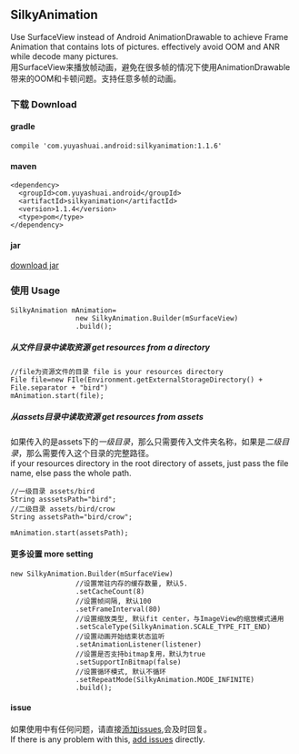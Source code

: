 ## SilkyAnimation
Use SurfaceView instead of Android AnimationDrawable to achieve Frame Animation that contains lots of pictures.
effectively avoid OOM and ANR while decode many pictures.  
用SurfaceView来播放帧动画，避免在很多帧的情况下使用AnimationDrawable带来的OOM和卡顿问题。支持任意多帧的动画。
### 下载 Download
#### gradle   
`compile 'com.yuyashuai.android:silkyanimation:1.1.6'`  
#### maven  
```
<dependency>
  <groupId>com.yuyashuai.android</groupId>
  <artifactId>silkyanimation</artifactId>
  <version>1.1.4</version>
  <type>pom</type>
</dependency>
```
#### jar
[download jar](http://jcenter.bintray.com/com/yuyashuai/android/silkyanimation/1.1.6/silkyanimation-1.1.6-sources.jar)
### 使用 Usage

```
SilkyAnimation mAnimation=
                new SilkyAnimation.Builder(mSurfaceView)
                .build();
```
##### 从文件目录中读取资源 get resources from a directory
```
//file为资源文件的目录 file is your resources directory
File file=new FIle(Environment.getExternalStorageDirectory() + File.separator + "bird")
mAnimation.start(file);

```
##### 从assets目录中读取资源 get resources from assets
如果传入的是assets下的*一级目录*，那么只需要传入文件夹名称，如果是*二级目录*，那么需要传入这个目录的完整路径。  
if your resources directory in the root directory of assets, just pass the file name, else pass the whole path. 

```
//一级目录 assets/bird
String asssetsPath="bird";
//二级目录 assets/bird/crow
String assetsPath="bird/crow";

mAnimation.start(assetsPath);

```
#### 更多设置 more setting
```                
new SilkyAnimation.Builder(mSurfaceView)
                //设置常驻内存的缓存数量, 默认5. 
                .setCacheCount(8)
                //设置帧间隔, 默认100
                .setFrameInterval(80)
                //设置缩放类型, 默认fit center，与ImageView的缩放模式通用
                .setScaleType(SilkyAnimation.SCALE_TYPE_FIT_END)
                //设置动画开始结束状态监听
                .setAnimationListener(listener)
                //设置是否支持bitmap复用，默认为true
                .setSupportInBitmap(false)
                //设置循环模式, 默认不循环
                .setRepeatMode(SilkyAnimation.MODE_INFINITE)
                .build();
```
#### issue
如果使用中有任何问题，请直接[添加issues](https://github.com/yuyashuai/SilkyAnimation/issues/new),会及时回复。  
If there is any problem with this, [add issues](https://github.com/yuyashuai/SilkyAnimation/issues/new) directly.  




